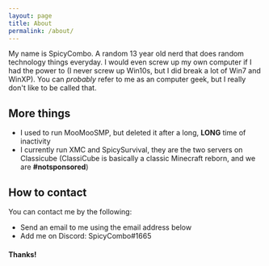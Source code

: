 ```yaml
---
layout: page
title: About
permalink: /about/
---
```


My name is SpicyCombo. A random 13 year old nerd that does random technology things everyday. I would even screw up my own computer if I had the power to (I never screw up Win10s, but I did break a lot of Win7 and WinXP). You can *probably* refer to me as an computer geek, but I really don't like to be called that.
## More things
* I used to run MooMooSMP, but deleted it after a long, **LONG** time of inactivity
* I currently run XMC and SpicySurvival, they are the two servers on Classicube (ClassiCube is basically a classic Minecraft reborn, and we are **#notsponsored**)
## How to contact
You can contact me by the following:
* Send an email to me using the email address below
* Add me on Discord: SpicyCombo#1665
#### Thanks!